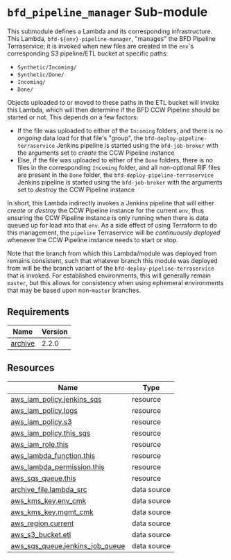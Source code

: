 # `bfd_pipeline_manager` Sub-module

This submodule defines a Lambda and its corresponding infrastructure. This Lambda,
`bfd-${env}-pipeline-manager`, "manages" the BFD Pipeline Terraservice; it is invoked when new files
are created in the `env`'s corresponding S3 pipeline/ETL bucket at specific paths:

- `Synthetic/Incoming/`
- `Synthetic/Done/`
- `Incoming/`
- `Done/`

Objects uploaded to or moved to these paths in the ETL bucket will invoke this Lambda, which will
then determine if the BFD CCW Pipeline should be started or not. This depends on a few factors:

- If the file was uploaded to either of the `Incoming` folders, and there is no _ongoing_ data load
  for that file's "group", the `bfd-deploy-pipeline-terraservice` Jenkins pipeline is started using
  the `bfd-job-broker` with the arguments set to _create_ the CCW Pipeline instance
- Else, if the file was uploaded to either of the `Done` folders, there is no files in the
  corresponding `Incoming` folder, and all non-optional RIF files are present in the `Done` folder,
  the `bfd-deploy-pipeline-terraservice` Jenkins pipeline is started using the `bfd-job-broker` with
  the arguments set to _destroy_ the CCW Pipeline instance

In short, this Lambda indirectly invokes a Jenkins pipeline that will either _create_ or _destroy_
the CCW Pipeline instance for the current `env`, thus ensuring the CCW Pipeline instance is only
running when there is data queued up for load into that `env`. As a side effect of using Terraform
to do this management, the `pipeline` Terraservice will be _continuously deployed_ whenever the CCW
Pipeline instance needs to start or stop.

Note that the branch from which this Lambda/module was deployed from remains consistent, such that
whatever branch this module was deployed from will be the branch variant of the
`bfd-deploy-pipeline-terraservice` that is invoked. For established environments, this will
generally remain `master`, but this allows for consistency when using ephemeral environments that
may be based upon non-`master` branches.

<!-- BEGIN_TF_DOCS -->
<!-- GENERATED WITH `terraform-docs .`
     Manually updating the README.md will be overwritten.
     For more details, see the file '.terraform-docs.yml' or
     https://terraform-docs.io/user-guide/configuration/
-->
## Requirements

| Name | Version |
|------|---------|
| <a name="requirement_archive"></a> [archive](#requirement\_archive) | 2.2.0 |

<!-- GENERATED WITH `terraform-docs .`
Manually updating the README.md will be overwritten.
For more details, see the file '.terraform-docs.yml' or
https://terraform-docs.io/user-guide/configuration/
-->

## Resources

| Name | Type |
|------|------|
| [aws_iam_policy.jenkins_sqs](https://registry.terraform.io/providers/hashicorp/aws/latest/docs/resources/iam_policy) | resource |
| [aws_iam_policy.logs](https://registry.terraform.io/providers/hashicorp/aws/latest/docs/resources/iam_policy) | resource |
| [aws_iam_policy.s3](https://registry.terraform.io/providers/hashicorp/aws/latest/docs/resources/iam_policy) | resource |
| [aws_iam_policy.this_sqs](https://registry.terraform.io/providers/hashicorp/aws/latest/docs/resources/iam_policy) | resource |
| [aws_iam_role.this](https://registry.terraform.io/providers/hashicorp/aws/latest/docs/resources/iam_role) | resource |
| [aws_lambda_function.this](https://registry.terraform.io/providers/hashicorp/aws/latest/docs/resources/lambda_function) | resource |
| [aws_lambda_permission.this](https://registry.terraform.io/providers/hashicorp/aws/latest/docs/resources/lambda_permission) | resource |
| [aws_sqs_queue.this](https://registry.terraform.io/providers/hashicorp/aws/latest/docs/resources/sqs_queue) | resource |
| [archive_file.lambda_src](https://registry.terraform.io/providers/hashicorp/archive/2.2.0/docs/data-sources/file) | data source |
| [aws_kms_key.env_cmk](https://registry.terraform.io/providers/hashicorp/aws/latest/docs/data-sources/kms_key) | data source |
| [aws_kms_key.mgmt_cmk](https://registry.terraform.io/providers/hashicorp/aws/latest/docs/data-sources/kms_key) | data source |
| [aws_region.current](https://registry.terraform.io/providers/hashicorp/aws/latest/docs/data-sources/region) | data source |
| [aws_s3_bucket.etl](https://registry.terraform.io/providers/hashicorp/aws/latest/docs/data-sources/s3_bucket) | data source |
| [aws_sqs_queue.jenkins_job_queue](https://registry.terraform.io/providers/hashicorp/aws/latest/docs/data-sources/sqs_queue) | data source |
<!-- END_TF_DOCS -->
